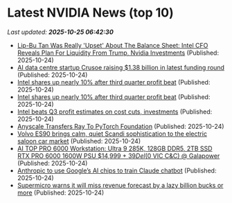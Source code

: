 # Latest NVIDIA News (top 10)
_Last updated: **2025-10-25 06:42:30**_

- [Lip-Bu Tan Was Really 'Upset' About The Balance Sheet: Intel CFO Reveals Plan For Liquidity From Trump, Nvidia Investments](https://biztoc.com/x/184b21a588815361) (Published: 2025-10-24)
- [AI data centre startup Crusoe raising $1.38 billion in latest funding round](https://economictimes.indiatimes.com/tech/technology/ai-data-centre-startup-crusoe-raising-1-38-billion-in-latest-funding-round/articleshow/124778557.cms) (Published: 2025-10-24)
- [Intel shares up nearly 10% after third quarter profit beat](https://finance.yahoo.com/news/intel-shares-nearly-10-third-061922195.html) (Published: 2025-10-24)
- [Intel shares up nearly 10% after third quarter profit beat](https://www.channelnewsasia.com/business/intel-shares-up-nearly-10-after-third-quarter-profit-beat-5422571) (Published: 2025-10-24)
- [Intel beats Q3 profit estimates on cost cuts, investments](https://www.rte.ie/news/business/2025/1024/1540314-intel-quarterly-results/) (Published: 2025-10-24)
- [Anyscale Transfers Ray To PyTorch Foundation](https://www.forbes.com/sites/janakirammsv/2025/10/24/anyscale-transfers-ray-to-pytorch-foundation/) (Published: 2025-10-24)
- [Volvo ES90 brings calm, quiet Scandi sophistication to the electric saloon car market](https://www.wallpaper.com/transportation/volvo-es90-review) (Published: 2025-10-24)
- [AI TOP PRO 6000 Workstation: Ultra 9 285K, 128GB DDR5, 2TB SSD RTX PRO 6000 1600W PSU $14,999 + $39 Del ($0 VIC C&C) @ Galapower](https://www.ozbargain.com.au/node/930047) (Published: 2025-10-24)
- [Anthropic to use Google’s AI chips to train Claude chatbot](https://www.thehindubusinessline.com/info-tech/anthropic-to-use-googles-ai-chips-to-train-claude-chatbot/article70196608.ece) (Published: 2025-10-24)
- [Supermicro warns it will miss revenue forecast by a lazy billion bucks or more](https://www.theregister.com/2025/10/24/supermicro_revenue_warning/) (Published: 2025-10-24)
